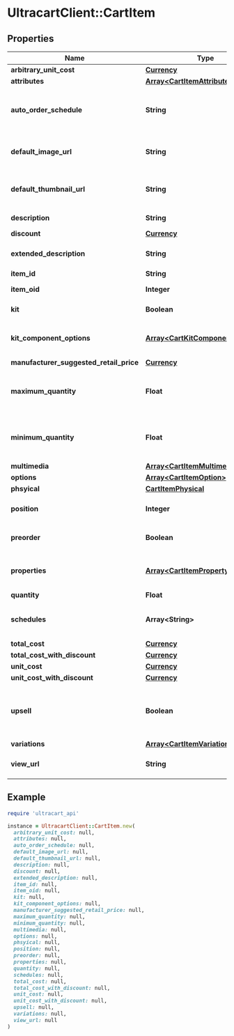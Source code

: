# UltracartClient::CartItem

## Properties

| Name | Type | Description | Notes |
| ---- | ---- | ----------- | ----- |
| **arbitrary_unit_cost** | [**Currency**](Currency.md) |  | [optional] |
| **attributes** | [**Array&lt;CartItemAttribute&gt;**](CartItemAttribute.md) | Attributes | [optional] |
| **auto_order_schedule** | **String** | Auto order schedule the customer selected | [optional] |
| **default_image_url** | **String** | URL to the default multimedia image | [optional] |
| **default_thumbnail_url** | **String** | URL to the default multimedia thumbnail | [optional] |
| **description** | **String** | Description of the item | [optional] |
| **discount** | [**Currency**](Currency.md) |  | [optional] |
| **extended_description** | **String** | Extended description of the item | [optional] |
| **item_id** | **String** | Item ID | [optional] |
| **item_oid** | **Integer** | Item object identifier | [optional] |
| **kit** | **Boolean** | True if this item is a kit | [optional] |
| **kit_component_options** | [**Array&lt;CartKitComponentOption&gt;**](CartKitComponentOption.md) | Options associated with the kit components | [optional] |
| **manufacturer_suggested_retail_price** | [**Currency**](Currency.md) |  | [optional] |
| **maximum_quantity** | **Float** | Maximum quantity the customer can purchase | [optional] |
| **minimum_quantity** | **Float** | Minimum quantity the customer can purchase | [optional] |
| **multimedia** | [**Array&lt;CartItemMultimedia&gt;**](CartItemMultimedia.md) | Multimedia | [optional] |
| **options** | [**Array&lt;CartItemOption&gt;**](CartItemOption.md) | Options | [optional] |
| **phsyical** | [**CartItemPhysical**](CartItemPhysical.md) |  | [optional] |
| **position** | **Integer** | Position of the item in the cart | [optional] |
| **preorder** | **Boolean** | True if this item is on pre-order | [optional] |
| **properties** | [**Array&lt;CartItemProperty&gt;**](CartItemProperty.md) | Properties associated with the item | [optional] |
| **quantity** | **Float** | quantity | [optional] |
| **schedules** | **Array&lt;String&gt;** | Customer selectable auto order schedules | [optional] |
| **total_cost** | [**Currency**](Currency.md) |  | [optional] |
| **total_cost_with_discount** | [**Currency**](Currency.md) |  | [optional] |
| **unit_cost** | [**Currency**](Currency.md) |  | [optional] |
| **unit_cost_with_discount** | [**Currency**](Currency.md) |  | [optional] |
| **upsell** | **Boolean** | True if this item was added to the cart as part of an upsell | [optional] |
| **variations** | [**Array&lt;CartItemVariationSelection&gt;**](CartItemVariationSelection.md) | Variations | [optional] |
| **view_url** | **String** | URL to view the product on the site | [optional] |

## Example

```ruby
require 'ultracart_api'

instance = UltracartClient::CartItem.new(
  arbitrary_unit_cost: null,
  attributes: null,
  auto_order_schedule: null,
  default_image_url: null,
  default_thumbnail_url: null,
  description: null,
  discount: null,
  extended_description: null,
  item_id: null,
  item_oid: null,
  kit: null,
  kit_component_options: null,
  manufacturer_suggested_retail_price: null,
  maximum_quantity: null,
  minimum_quantity: null,
  multimedia: null,
  options: null,
  phsyical: null,
  position: null,
  preorder: null,
  properties: null,
  quantity: null,
  schedules: null,
  total_cost: null,
  total_cost_with_discount: null,
  unit_cost: null,
  unit_cost_with_discount: null,
  upsell: null,
  variations: null,
  view_url: null
)
```

